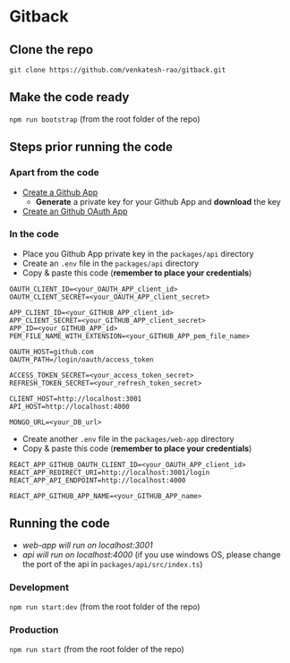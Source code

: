 # Gitback

## Clone the repo

`git clone https://github.com/venkatesh-rao/gitback.git`

## Make the code ready

`npm run bootstrap` (from the root folder of the repo)

## Steps prior running the code

### Apart from the code

- [Create a Github App](https://developer.github.com/apps/building-github-apps/creating-a-github-app/)
  - **Generate** a private key for your Github App and **download** the key
- [Create an Github OAuth App](https://developer.github.com/apps/building-oauth-apps/creating-an-oauth-app/)

### In the code

- Place you Github App private key in the `packages/api` directory
- Create an `.env` file in the `packages/api` directory
- Copy & paste this code (**remember to place your credentials**)

```
OAUTH_CLIENT_ID=<your_OAUTH_APP_client_id>
OAUTH_CLIENT_SECRET=<your_OAUTH_APP_client_secret>

APP_CLIENT_ID=<your_GITHUB_APP_client_id>
APP_CLIENT_SECRET=<your_GITHUB_APP_client_secret>
APP_ID=<your_GITHUB_APP_id>
PEM_FILE_NAME_WITH_EXTENSION=<your_GITHUB_APP_pem_file_name>

OAUTH_HOST=github.com
OAUTH_PATH=/login/oauth/access_token

ACCESS_TOKEN_SECRET=<your_access_token_secret>
REFRESH_TOKEN_SECRET=<your_refresh_token_secret>

CLIENT_HOST=http://localhost:3001
API_HOST=http://localhost:4000

MONGO_URL=<your_DB_url>
```

- Create another `.env` file in the `packages/web-app` directory
- Copy & paste this code (**remember to place your credentials**)

```
REACT_APP_GITHUB_OAUTH_CLIENT_ID=<your_OAUTH_APP_client_id>
REACT_APP_REDIRECT_URI=http://localhost:3001/login
REACT_APP_API_ENDPOINT=http://localhost:4000

REACT_APP_GITHUB_APP_NAME=<your_GITHUB_APP_name>
```

## Running the code

- _web-app will run on localhost:3001_
- _api will run on localhost:4000_ (if you use windows OS, please change the port of the api in `packages/api/src/index.ts`)

### Development

`npm run start:dev` (from the root folder of the repo)

### Production

`npm run start` (from the root folder of the repo)
